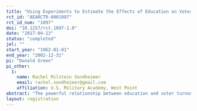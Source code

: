```yaml
---
title: "Using Experiments to Estimate the Effects of Education on Voter Turnout"
rct_id: "AEARCTR-0001097"
rct_id_num: "1097"
doi: "10.1257/rct.1097-1.0"
date: "2017-04-13"
status: "completed"
jel: ""
start_year: "1962-01-01"
end_year: "2002-12-31"
pi: "Donald Green"
pi_other:
  1:
    name: Rachel Milstein Sondheimer
    email: rachel.sondheimer@gmail.com
    affiliation: U.S. Military Academy, West Point
abstract: "The powerful relationship between education and voter turnout is arguably the most well-documented and robust finding in American survey research. Yet the causal interpretation of this relationship remains controversial, with many authors suggesting that the apparent link between education and turnout is spurious. In contrast to previous work, which has relied on observational data to assess the effect of education on voter turnout, this article analyzes two randomized experiments and one quasi-experiment in which educational attainment was altered exogenously. We track the children in these experiments over the long term, examining their voting rates as adults. In all three studies, we find that exogenously induced changes in high school graduation rates have powerful effects on voter turnout rates. These results imply that the correlation between education and turnout is indeed causal. We discuss some of the pathways by which education may transmit its influence."
layout: registration
---
```


